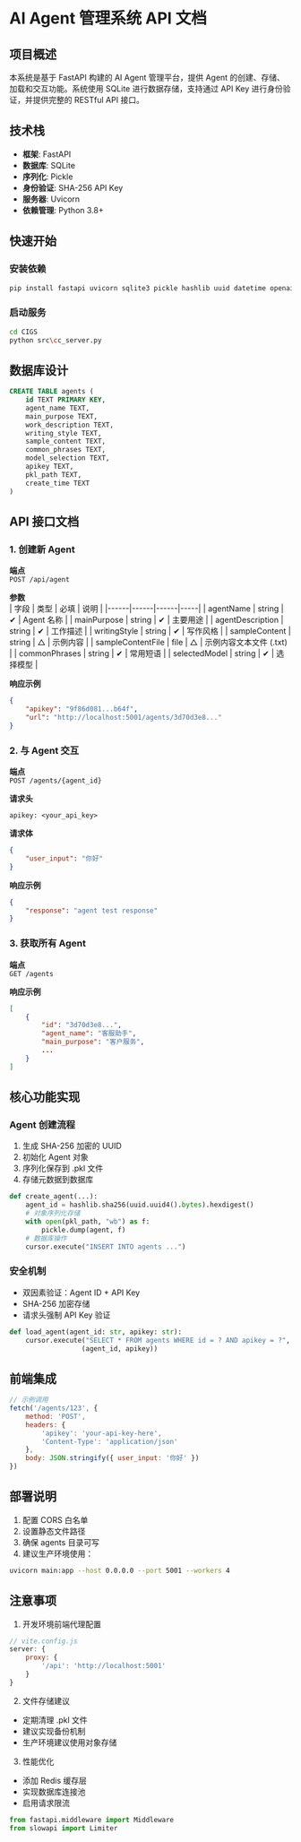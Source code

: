 # AI Agent 管理系统 API 文档

## 项目概述
本系统是基于 FastAPI 构建的 AI Agent 管理平台，提供 Agent 的创建、存储、加载和交互功能。系统使用 SQLite 进行数据存储，支持通过 API Key 进行身份验证，并提供完整的 RESTful API 接口。



## 技术栈
- **框架**: FastAPI
- **数据库**: SQLite
- **序列化**: Pickle
- **身份验证**: SHA-256 API Key
- **服务器**: Uvicorn
- **依赖管理**: Python 3.8+

## 快速开始

### 安装依赖
```bash
pip install fastapi uvicorn sqlite3 pickle hashlib uuid datetime openai
```

### 启动服务
```bash
cd CIGS
python src\cc_server.py
```

## 数据库设计
```sql
CREATE TABLE agents (
    id TEXT PRIMARY KEY,
    agent_name TEXT,
    main_purpose TEXT,
    work_description TEXT,
    writing_style TEXT,
    sample_content TEXT,
    common_phrases TEXT,
    model_selection TEXT,
    apikey TEXT,
    pkl_path TEXT,
    create_time TEXT
)
```

## API 接口文档

### 1. 创建新 Agent
**端点**  
`POST /api/agent`

**参数**  
| 字段 | 类型 | 必填 | 说明 |
|------|------|------|-----|
| agentName | string | ✔ | Agent 名称 |
| mainPurpose | string | ✔ | 主要用途 |
| agentDescription | string | ✔ | 工作描述 |
| writingStyle | string | ✔ | 写作风格 |
| sampleContent | string | △ | 示例内容 |
| sampleContentFile | file | △ | 示例内容文本文件 (.txt) |
| commonPhrases | string | ✔ | 常用短语 |
| selectedModel | string | ✔ | 选择模型 |

**响应示例**
```json
{
    "apikey": "9f86d081...b64f",
    "url": "http://localhost:5001/agents/3d70d3e8..."
}
```

### 2. 与 Agent 交互
**端点**  
`POST /agents/{agent_id}`

**请求头**  
```
apikey: <your_api_key>
```

**请求体**
```json
{
    "user_input": "你好"
}
```

**响应示例**
```json
{
    "response": "agent test response"
}
```

### 3. 获取所有 Agent
**端点**  
`GET /agents`

**响应示例**
```json
[
    {
        "id": "3d70d3e8...",
        "agent_name": "客服助手",
        "main_purpose": "客户服务",
        ...
    }
]
```

## 核心功能实现

### Agent 创建流程
1. 生成 SHA-256 加密的 UUID
2. 初始化 Agent 对象
3. 序列化保存到 .pkl 文件
4. 存储元数据到数据库

```python
def create_agent(...):
    agent_id = hashlib.sha256(uuid.uuid4().bytes).hexdigest()
    # 对象序列化存储
    with open(pkl_path, "wb") as f:
        pickle.dump(agent, f)
    # 数据库操作
    cursor.execute("INSERT INTO agents ...")
```

### 安全机制
- 双因素验证：Agent ID + API Key
- SHA-256 加密存储
- 请求头强制 API Key 验证

```python
def load_agent(agent_id: str, apikey: str):
    cursor.execute("SELECT * FROM agents WHERE id = ? AND apikey = ?", 
                  (agent_id, apikey))
```

## 前端集成
```javascript
// 示例调用
fetch('/agents/123', {
    method: 'POST',
    headers: {
        'apikey': 'your-api-key-here',
        'Content-Type': 'application/json'
    },
    body: JSON.stringify({ user_input: '你好' })
})
```

## 部署说明
1. 配置 CORS 白名单
2. 设置静态文件路径
3. 确保 agents 目录可写
4. 建议生产环境使用：
```bash
uvicorn main:app --host 0.0.0.0 --port 5001 --workers 4
```

## 注意事项
1. 开发环境前端代理配置
```javascript
// vite.config.js
server: {
    proxy: {
        '/api': 'http://localhost:5001'
    }
}
```

2. 文件存储建议
- 定期清理 .pkl 文件
- 建议实现备份机制
- 生产环境建议使用对象存储

3. 性能优化
- 添加 Redis 缓存层
- 实现数据库连接池
- 启用请求限流
```python
from fastapi.middleware import Middleware
from slowapi import Limiter
```